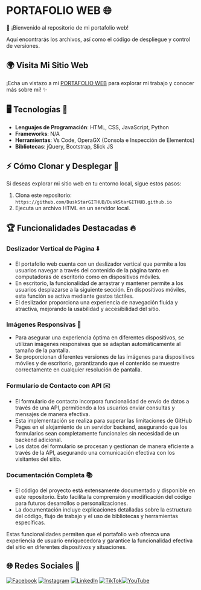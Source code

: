# **PORTAFOLIO WEB** 🌐

👋 ¡Bienvenido al repositorio de mi portafolio web!

Aquí encontrarás los archivos, así como el código de despliegue y control de versiones.

## 🌍 Visita Mi Sitio Web

¡Echa un vistazo a mi [PORTAFOLIO WEB](https://duskstargithub.github.io/) para explorar mi trabajo y conocer más sobre mí! ✨

## 🖥️ **Tecnologías** 🚀

- **Lenguajes de Programación**: HTML, CSS, JavaScript, Python
- **Frameworks**: N/A
- **Herramientas**: Vs Code, OperaGX (Consola e Inspección de Elementos)
- **Bibliotecas**: jQuery, Bootstrap, Slick JS

## ⚡ **Cómo Clonar y Desplegar** 🌱

Si deseas explorar mi sitio web en tu entorno local, sigue estos pasos:

1. Clona este repositorio: `https://github.com/DuskStarGITHUB/DuskStarGITHUB.github.io`
2. Ejecuta un archivo HTML en un servidor local.

## 🏆 **Funcionalidades Destacadas** 🔥

### **Deslizador Vertical de Página** ⬇️
- El portafolio web cuenta con un deslizador vertical que permite a los usuarios navegar a través del contenido de la página tanto en computadoras de escritorio como en dispositivos móviles.
- En escritorio, la funcionalidad de arrastrar y mantener permite a los usuarios desplazarse a la siguiente sección. En dispositivos móviles, esta función se activa mediante gestos táctiles.
- El deslizador proporciona una experiencia de navegación fluida y atractiva, mejorando la usabilidad y accesibilidad del sitio.

### **Imágenes Responsivas** 📸
- Para asegurar una experiencia óptima en diferentes dispositivos, se utilizan imágenes responsivas que se adaptan automáticamente al tamaño de la pantalla.
- Se proporcionan diferentes versiones de las imágenes para dispositivos móviles y de escritorio, garantizando que el contenido se muestre correctamente en cualquier resolución de pantalla.

### **Formulario de Contacto con API** ✉️
- El formulario de contacto incorpora funcionalidad de envío de datos a través de una API, permitiendo a los usuarios enviar consultas y mensajes de manera efectiva.
- Esta implementación se realiza para superar las limitaciones de GitHub Pages en el alojamiento de un servidor backend, asegurando que los formularios sean completamente funcionales sin necesidad de un backend adicional.
- Los datos del formulario se procesan y gestionan de manera eficiente a través de la API, asegurando una comunicación efectiva con los visitantes del sitio.

### **Documentación Completa** 📚
- El código del proyecto está extensamente documentado y disponible en este repositorio. Esto facilita la comprensión y modificación del código para futuros desarrollos o personalizaciones.
- La documentación incluye explicaciones detalladas sobre la estructura del código, flujo de trabajo y el uso de bibliotecas y herramientas específicas.

Estas funcionalidades permiten que el portafolio web ofrezca una experiencia de usuario enriquecedora y garantice la funcionalidad efectiva del sitio en diferentes dispositivos y situaciones.

## 🌐 **Redes Sociales** 📱

[![Facebook](https://img.shields.io/badge/Facebook-%231877F2.svg?logo=Facebook&logoColor=white)](https://www.facebook.com/duskstarspr) [![Instagram](https://img.shields.io/badge/Instagram-%23E4405F.svg?logo=Instagram&logoColor=white)](https://instagram.com/lduskstarl) [![LinkedIn](https://img.shields.io/badge/LinkedIn-%230077B5.svg?logo=linkedin&logoColor=white)](https://linkedin.com/in/speencer-lk) [![TikTok](https://img.shields.io/badge/TikTok-%23000000.svg?logo=TikTok&logoColor=white)](https://tiktok.com/@iduskstari)[![YouTube](https://img.shields.io/badge/YouTube-%23FF0000.svg?logo=YouTube&logoColor=white)](https://youtube.com/@@duskstar2759)
